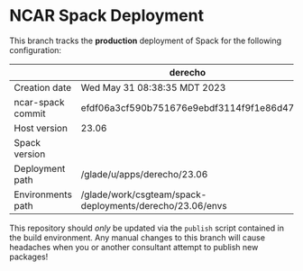 # NCAR Spack Deployment
This branch tracks the **production** deployment of Spack for the following configuration:

| | derecho |
|--|--|
| Creation date | Wed May 31 08:38:35 MDT 2023 |
| ncar-spack commit | efdf06a3cf590b751676e9ebdf3114f9f1e86d47 |
| Host version | 23.06 |
| Spack version |  |
| Deployment path | /glade/u/apps/derecho/23.06 |
| Environments path | /glade/work/csgteam/spack-deployments/derecho/23.06/envs |

This repository should *only* be updated via the `publish` script contained in the build environment. Any manual changes to this branch will cause headaches when you or another consultant attempt to publish new packages!
